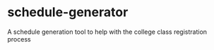 # schedule-generator
A schedule generation tool to help with the college class registration process
